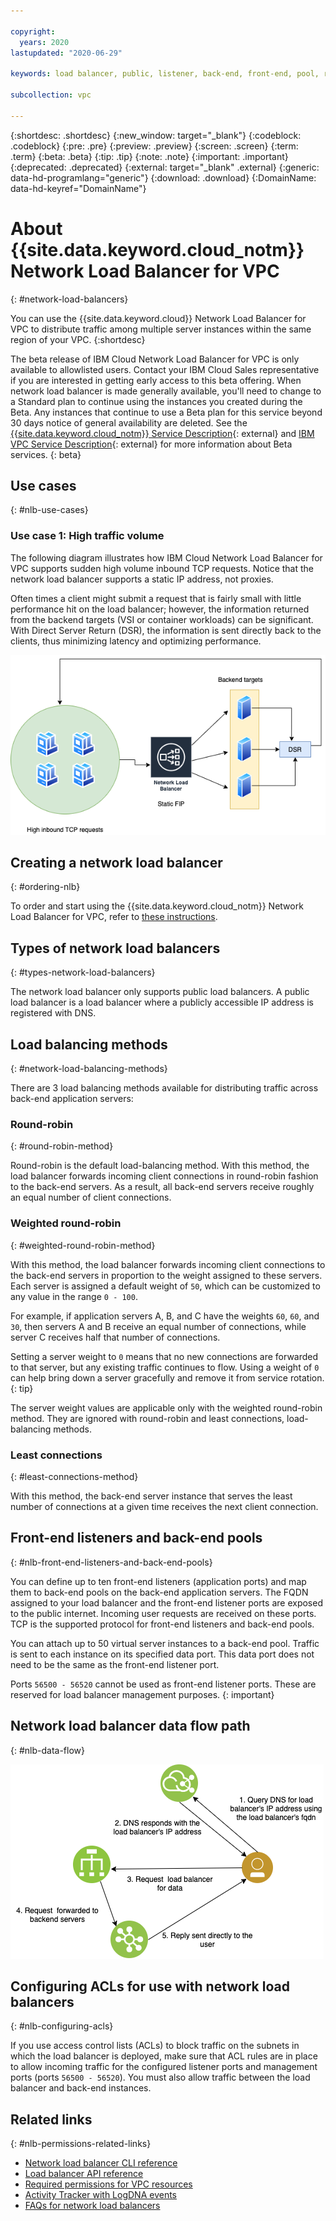 ```yaml
---

copyright:
  years: 2020
lastupdated: "2020-06-29"

keywords: load balancer, public, listener, back-end, front-end, pool, round-robin, weighted, connections, methods, policies, APIs, access, ports, vpc, vpc network

subcollection: vpc

---
```


{:shortdesc: .shortdesc}
{:new_window: target="_blank"}
{:codeblock: .codeblock}
{:pre: .pre}
{:preview: .preview}
{:screen: .screen}
{:term: .term}
{:beta: .beta}
{:tip: .tip}
{:note: .note}
{:important: .important}
{:deprecated: .deprecated}
{:external: target="_blank" .external}
{:generic: data-hd-programlang="generic"}
{:download: .download}
{:DomainName: data-hd-keyref="DomainName"}

# About {{site.data.keyword.cloud_notm}} Network Load Balancer for VPC
{: #network-load-balancers}

You can use the {{site.data.keyword.cloud}} Network Load Balancer for VPC to distribute traffic among multiple server instances within the same region of your VPC.
{:shortdesc}

The beta release of IBM Cloud Network Load Balancer for VPC is only available to allowlisted users. Contact your IBM Cloud Sales representative if you are interested in getting early access to this beta offering. When network load balancer is made generally available, you'll need to change to a Standard plan to continue using the instances you created during the Beta. Any instances that continue to use a Beta plan for this service beyond 30 days notice of general availability are deleted. See the [{{site.data.keyword.cloud_notm}} Service Description](https://www.ibm.com/software/sla/sladb.nsf/pdf/6605-19/$file/i126-6605-19_10-2019_en_US.pdf){: external} and [IBM VPC Service Description](https://www.ibm.com/software/sla/sladb.nsf/pdf/8265-02/$file/i126-8265-02_07-2019_en_US.pdf){: external} for more information about Beta services.
{: beta}

## Use cases
{: #nlb-use-cases}

### Use case 1: High traffic volume
The following diagram illustrates how IBM Cloud Network Load Balancer for VPC supports sudden high volume inbound TCP requests. Notice that the network load balancer supports a static IP address, not proxies. 

Often times a client might submit a request that is fairly small with little performance hit on the load balancer; however, the information returned from the backend targets (VSI or container workloads) can be significant. With Direct Server Return (DSR), the information is sent directly back to the clients, thus minimizing latency and optimizing performance.

![Network load balancer traffic flow](images/nlb-use-case.png)

## Creating a network load balancer  
{: #ordering-nlb}

To order and start using the {{site.data.keyword.cloud_notm}} Network Load Balancer for VPC, refer to [these instructions](/docs/vpc?topic=vpc-creating-a-vpc-using-the-ibm-cloud-console#nlb-ui).

## Types of network load balancers
{: #types-network-load-balancers}  

The network load balancer only supports public load balancers. A public load balancer is a load balancer where a publicly accessible IP address is registered with DNS.  

## Load balancing methods
{: #network-load-balancing-methods}

There are 3 load balancing methods available for distributing traffic across back-end application servers:

### Round-robin
{: #round-robin-method}

Round-robin is the default load-balancing method. With this method, the load balancer forwards incoming client connections in round-robin fashion to the back-end servers. As a result, all back-end servers receive roughly an equal number of client connections.

### Weighted round-robin
{: #weighted-round-robin-method}

With this method, the load balancer forwards incoming client connections to the back-end servers in proportion to the weight assigned to these servers. Each server is assigned a default weight of `50`, which can be customized to any value in the range `0 - 100`.

  For example, if application servers A, B, and C have the weights `60`, `60`, and `30`, then servers A and B receive an equal number of connections, while server C receives half that number of connections.

  Setting a server weight to `0` means that no new connections are forwarded to that server, but any existing traffic continues to flow. Using a weight of `0` can help bring down a server gracefully and remove it from service rotation.
  {: tip}

  The server weight values are applicable only with the weighted round-robin method. They are ignored with round-robin and least connections, load-balancing methods.

### Least connections
{: #least-connections-method}

With this method, the back-end server instance that serves the least number of connections at a given time receives the next client connection.

## Front-end listeners and back-end pools
{: #nlb-front-end-listeners-and-back-end-pools}

You can define up to ten front-end listeners (application ports) and map them to back-end pools on the back-end application servers. The FQDN assigned to your load balancer and the front-end listener ports are exposed to the public internet. Incoming user requests are received on these ports. TCP is the supported protocol for front-end listeners and back-end pools.

You can attach up to 50 virtual server instances to a back-end pool. Traffic is sent to each instance on its specified data port. This data port does not need to be the same as the front-end listener port.

Ports `56500 - 56520` cannot be used as front-end listener ports. These are reserved for load balancer management purposes.
{: important}

## Network load balancer data flow path
{: #nlb-data-flow}

![Network load balancer traffic flow](images/nlb-datapath.png)

## Configuring ACLs for use with network load balancers
{: #nlb-configuring-acls}

If you use access control lists (ACLs) to block traffic on the subnets in which the load balancer is deployed, make sure that ACL rules are in place to allow incoming traffic for the configured listener ports and management ports (ports `56500 - 56520`). You must also allow traffic between the load balancer and back-end instances.

## Related links
{: #nlb-permissions-related-links}

* [Network load balancer CLI reference](/docs/vpc?topic=vpc-infrastructure-cli-plugin-vpc-reference#nlb-anchor)
* [Load balancer API reference](https://{DomainName}/apidocs/nlb-beta)
* [Required permissions for VPC resources](/docs/vpc?topic=vpc-resource-authorizations-required-for-api-and-cli-calls)
* [Activity Tracker with LogDNA events](/docs/vpc?topic=vpc-at-events)
* [FAQs for network load balancers](/docs/vpc?topic=vpc-nlb-faqs)
